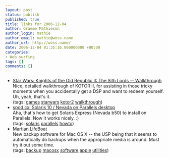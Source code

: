 ```yaml
---
layout: post
status: publish
published: true
title: links for 2006-12-04
author: Graeme Mathieson
author_login: mathie
author_email: mathie@woss.name
author_url: http://woss.name/
date: 2006-12-04 01:35:16.000000000 +00:00
categories:
- Web surfing
tags: []
comments: []
---
```

<ul class="delicious">
	<li>
		<div class="delicious-link"><a href="http://db.gamefaqs.com/console/xbox/file/star_wars_kotor_ii_a.txt">Star Wars: Knights of the Old Republic II: The Sith Lords -- Walkthrough</a></div>
		<div class="delicious-extended">Nice, detailed walkthrough of KOTOR II, for assisting in those tricky moments when you accidentally get a DSP and want to redeem yourself.  Uh, yeah, that's it.</div>
		<div class="delicious-tags">(tags: <a href="http://del.icio.us/mathie/games">games</a> <a href="http://del.icio.us/mathie/starwars">starwars</a> <a href="http://del.icio.us/mathie/kotor2">kotor2</a> <a href="http://del.icio.us/mathie/walkthrough">walkthrough</a>)</div>
	</li>
	<li>
		<div class="delicious-link"><a href="http://spod.cx/blog/solaris_on_parallels.shtml">spod.cx: Solaris 10 / Nevada on Parallels desktop</a></div>
		<div class="delicious-extended">Aha, that's how to get Solaris Express (Nevada b50) to install on Parallels.  Now it works nicely. :)</div>
		<div class="delicious-tags">(tags: <a href="http://del.icio.us/mathie/solaris">solaris</a> <a href="http://del.icio.us/mathie/parallels">parallels</a> <a href="http://del.icio.us/mathie/howto">howto</a>)</div>
	</li>
	<li>
		<div class="delicious-link"><a href="http://www.martian.com/LifeBoat.html">Martian LifeBoat</a></div>
		<div class="delicious-extended">New backup software for Mac OS X -- the USP being that it seems to automatically do backups when the appropriate media is around.  Must try it out some time.</div>
		<div class="delicious-tags">(tags: <a href="http://del.icio.us/mathie/backup">backup</a> <a href="http://del.icio.us/mathie/macosx">macosx</a> <a href="http://del.icio.us/mathie/software">software</a> <a href="http://del.icio.us/mathie/apple">apple</a> <a href="http://del.icio.us/mathie/utilities">utilities</a>)</div>
	</li>
</ul>
